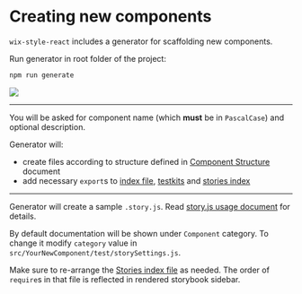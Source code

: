 # Creating new components

`wix-style-react` includes a generator for scaffolding new components.

Run generator in root folder of the project:

```sh
npm run generate
```

![](../assets/component-generator.png)

---

You will be asked for component name (which **must** be in `PascalCase`) and optional description.

Generator will:

* create files according to structure defined in [Component Structure](./COMPONENT_STRUCTURE.md) document
* add necessary `export`s to [index file](../../src/index.js), [testkits](../../testkit) and [stories index](../../stories/index.js)


---

Generator will create a sample `.story.js`. Read [story.js usage document](https://github.com/wix/wix-ui/blob/master/packages/wix-storybook-utils/docs/usage.md) for details.

By default documentation will be shown under `Component` category. To change it modify `category` value in `src/YourNewComponent/test/storySettings.js`.

Make sure to re-arrange the [Stories index file](../../stories/index.js) as needed. The order of `require`s in that file is reflected in rendered storybook sidebar.
